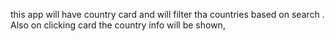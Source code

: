 this app will have country card and will filter tha countries based on search .
Also on clicking card the country info will be shown,

